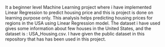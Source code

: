 It a beginner level Machine Learning project where i have implemented Linear Regression to predict housing price and this is project is done on learning purpose only. 
This analysis helps predicting housing prices for regions in the USA using Linear Regression model.
The dataset i have used gives some information about few houses in the United States, and the dataset is : USA_Housing.csv. 
I have given the public dataset in this repository that has has been used in this project.
